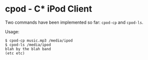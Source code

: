 cpod - C\* iPod Client
==========================
Two commands have been implemented so far: `cpod-cp` and `cpod-ls`.

Usage:

    $ cpod-cp music.mp3 /media/ipod
    $ cpod-ls /media/ipod
    blah by the blah band
    (etc etc)
